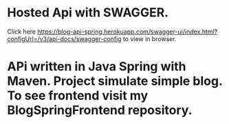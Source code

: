 # Hosted Api with SWAGGER.
Click here https://blog-api-spring.herokuapp.com/swagger-ui/index.html?configUrl=/v3/api-docs/swagger-config to view in browser.

# APi written in Java Spring with Maven. Project simulate simple blog. To see frontend visit my BlogSpringFrontend repository.
